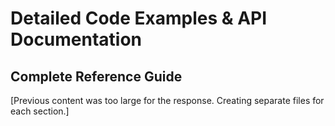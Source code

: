 # Detailed Code Examples & API Documentation
## Complete Reference Guide

[Previous content was too large for the response. Creating separate files for each section.]